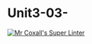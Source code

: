 # Unit3-03-

[![Mr Coxall's Super Linter](https://github.com/ICS3U-Programming-ChristopherD/Unit3-03-CPP/workflows/Mr%20Coxall's%20Super%20Linter/badge.svg)](https://github.com/ICS3U-Programming-ChristopherD/Unit3-03-CPP/actions/)
